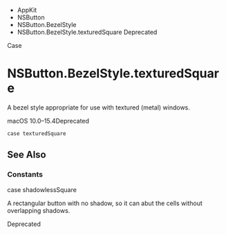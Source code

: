 

- AppKit
- NSButton
- NSButton.BezelStyle
-  NSButton.BezelStyle.texturedSquare Deprecated

Case

# NSButton.BezelStyle.texturedSquare

A bezel style appropriate for use with textured (metal) windows.

macOS 10.0–15.4Deprecated

``` source
case texturedSquare
```

## See Also

### Constants

case shadowlessSquare

A rectangular button with no shadow, so it can abut the cells without overlapping shadows.

Deprecated

